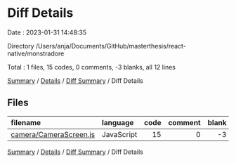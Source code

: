 # Diff Details

Date : 2023-01-31 14:48:35

Directory /Users/anja/Documents/GitHub/masterthesis/react-native/monstradore

Total : 1 files,  15 codes, 0 comments, -3 blanks, all 12 lines

[Summary](results.md) / [Details](details.md) / [Diff Summary](diff.md) / Diff Details

## Files
| filename | language | code | comment | blank | total |
| :--- | :--- | ---: | ---: | ---: | ---: |
| [camera/CameraScreen.js](/camera/CameraScreen.js) | JavaScript | 15 | 0 | -3 | 12 |

[Summary](results.md) / [Details](details.md) / [Diff Summary](diff.md) / Diff Details